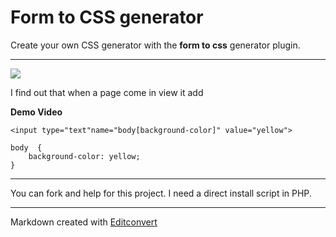 # Form to CSS generator

Create your own CSS generator with the **form to css** generator plugin.

* * *

![](https://raw.githubusercontent.com/onigetoc/Form-To-CSS---jQuery-Plugin-form-to-CSS-generator/master/screenshot1.png)  

I find out that when a page come in view it add 

**Demo Video**

```<input type="text"name="body[background-color]" value="yellow">```


```
body  {
    background-color: yellow;
}
```


* * *

You can fork and help for this project. I need a direct install script in PHP.

* * *

Markdown created with [Editconvert](http://editconvert.com/)
